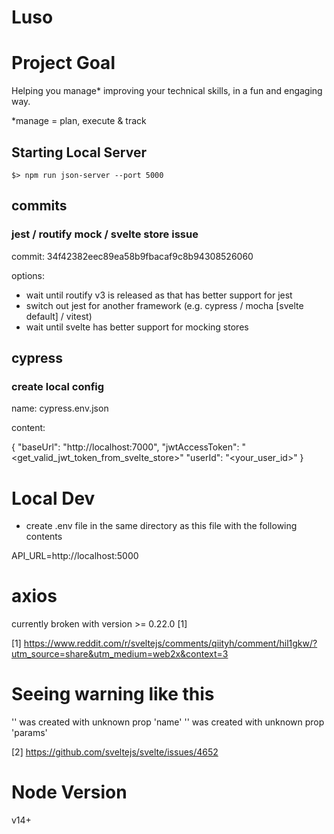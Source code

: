 # Luso

# Project Goal

Helping you manage* improving your technical skills, in a fun and engaging way.

*manage = plan, execute & track

## Starting Local Server

```shell
$> npm run json-server --port 5000
```

## commits

### jest / routify mock / svelte store issue

commit: 34f42382eec89ea58b9fbacaf9c8b94308526060

options:

- wait until routify v3 is released as that has better support for jest
- switch out jest for another framework (e.g. cypress / mocha [svelte default] / vitest)
- wait until svelte has better support for mocking stores

## cypress

### create local config

name: cypress.env.json

content:

{
  "baseUrl": "http://localhost:7000",
  "jwtAccessToken": "<get_valid_jwt_token_from_svelte_store>"
  "userId": "<your_user_id>"
}

# Local Dev

- create .env file in the same directory as this file with the following contents

API_URL=http://localhost:5000

# axios

currently broken with version >= 0.22.0 [1]

[1] https://www.reddit.com/r/sveltejs/comments/qiityh/comment/hil1gkw/?utm_source=share&utm_medium=web2x&context=3


# Seeing warning like this

'<App>' was created with unknown prop 'name'
'<NotFound>' was created with unknown prop 'params'

[2] https://github.com/sveltejs/svelte/issues/4652

# Node Version

v14+
